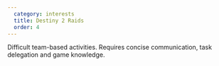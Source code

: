 ```yaml
---
  category: interests
  title: Destiny 2 Raids
  order: 4
---
```

Difficult team-based activities. Requires concise communication, task delegation and game knowledge.
